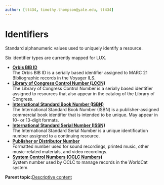 ```yaml
---
author: [tt434, timothy.thompson@yale.edu, tt434]
---
```


# Identifiers

Standard alphanumeric values used to uniquely identify a resource.

Six identifier types are currently mapped for LUX.

-   **[Orbis BIB ID](../tasks/identifiers/orbis_bib_id.md)**  
The Orbis BIB ID is a serially based identifier assigned to MARC 21 Bibliographic records in the Voyager ILS.
-   **[Library of Congress Control Number \(LCCN\)](../tasks/identifiers/library_of_congress_control_number_lccn.md)**  
The Library of Congress Control Number is a serially based identifier assigned to resources that also appear in the catalog of the Library of Congress.
-   **[International Standard Book Number \(ISBN\)](../tasks/identifiers/international_standard_book_number_isbn.md)**  
The International Standard Book Number \(ISBN\) is a publisher-assigned commercial book identifier that is intended to be unique. May appear in 10- or 13-digit formats.
-   **[International Standard Serial Number \(ISSN\)](../tasks/identifiers/international_standard_serial_number_issn.md)**  
The International Standard Serial Number is a unique identification number assigned to a continuing resource.
-   **[Publisher or Distributor Number](../tasks/identifiers/publisher_or_distributor_number.md)**  
Formatted number used for sound recordings, printed music, other music-related materials, and video recordings.
-   **[System Control Numbers \(OCLC Numbers\)](../tasks/identifiers/oclc_numbers.md)**  
System number used by OCLC to manage records in the WorldCat system.

**Parent topic:**[Descriptive content](../concepts/descriptive_content.md)

